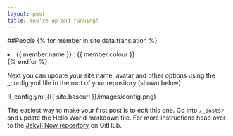 ```yaml
---
layout: post
title: You're up and running!
---
```


##People
{% for member in site.data.translation %}
<li>{{ member.name }} : {{ member.colour }}</li>
{% endfor %}

Next you can update your site name, avatar and other options using the _config.yml file in the root of your repository (shown below).

![_config.yml]({{ site.baseurl }}/images/config.png)

The easiest way to make your first post is to edit this one. Go into `/_posts/` and update the Hello World markdown file. For more instructions head over to the [Jekyll Now repository](https://github.com/barryclark/jekyll-now) on GitHub.
